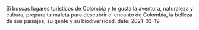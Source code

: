 Si buscas lugares turísticos de Colombia y te gusta la aventura, naturaleza y cultura, prepara tu maleta para descubrir el encanto de Colombia, la belleza de sus paisajes, su gente y su biodiversidad.
date: 2021-03-19
